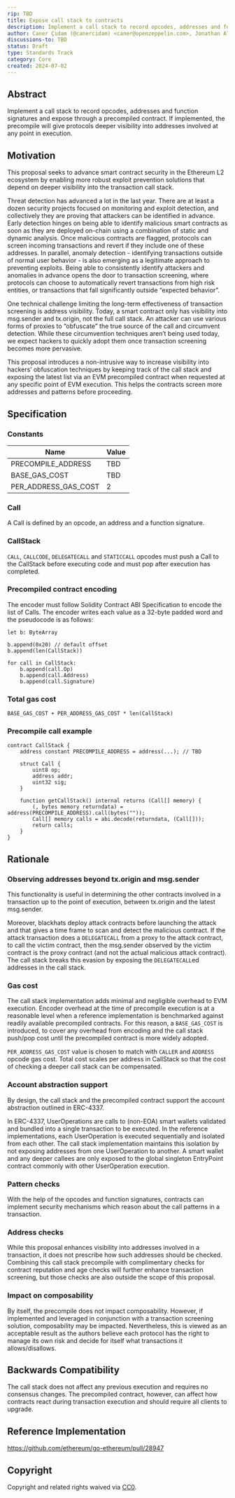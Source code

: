 ```yaml
---
rip: TBD
title: Expose call stack to contracts
description: Implement a call stack to record opcodes, addresses and function signatures and expose through a precompiled contract.
author: Caner Çıdam (@canercidam) <caner@openzeppelin.com>, Jonathan Alexander (@jalex206) <jonathan@openzeppelin.com>, Andrew Beal (@ajbealETH) <andy@forta.org>, Ariel Tempelhof (@ArielTM) <ariel.t@spherex.xyz>, Oren Fine (@orenfine) <orenfine@spherex.xyz>, Assaf Eli (@assafIronblocks) <assaf@ironblocks.com>, Or Dadosh (@ordd) <or@ironblocks.com>, Idan Levin <idan@collider.vc>, Alejandro Navarro (Grover-a5) <anavarro@neurablock.ai>
discussions-to: TBD
status: Draft
type: Standards Track
category: Core
created: 2024-07-02
---
```


## Abstract

Implement a call stack to record opcodes, addresses and function signatures and expose through a precompiled contract. If implemented, the precompile will give protocols deeper visibility into addresses involved at any point in execution.

## Motivation

This proposal seeks to advance smart contract security in the Ethereum L2 ecosystem by enabling more robust exploit prevention solutions that depend on deeper visibility into the transaction call stack.

Threat detection has advanced a lot in the last year. There are at least a dozen security projects focused on monitoring and exploit detection, and collectively they are proving that attackers can be identified in advance. Early detection hinges on being able to identify malicious smart contracts as soon as they are deployed on-chain using a combination of static and dynamic analysis. Once malicious contracts are flagged, protocols can screen incoming transactions and revert if they include one of these addresses.  In parallel, anomaly detection - identifying transactions outside of normal user behavior - is also emerging as a legitimate approach to preventing exploits. Being able to consistently identify attackers and anomalies in advance opens the door to transaction screening, where protocols can choose to automatically revert transactions from high risk entities, or transactions that fall significantly outside “expected behavior”. 

One technical challenge limiting the long-term effectiveness of transaction screening is address visibility. Today, a smart contract only has visibility into msg.sender and tx.origin, not the full call stack. An attacker can use various forms of proxies to “obfuscate” the true source of the call and circumvent detection. While these circumvention techniques aren’t being used today, we expect hackers to quickly adopt them once transaction screening becomes more pervasive. 

This proposal introduces a non-intrusive way to increase visibility into hackers’ obfuscation techniques by keeping track of the call stack and exposing the latest list via an EVM precompiled contract when requested at any specific point of EVM execution. This helps the contracts screen more addresses and patterns before proceeding.

## Specification

### Constants

| Name                  | Value                                                                           |
|-----------------------|---------------------------------------------------------------------------------|
| PRECOMPILE_ADDRESS    | TBD                                                                             |
| BASE_GAS_COST         | TBD                                                                             |
| PER_ADDRESS_GAS_COST  | 2                                                                               |

### Call

A Call is defined by an opcode, an address and a function signature.

### CallStack

`CALL`, `CALLCODE`, `DELEGATECALL` and `STATICCALL` opcodes must push a Call to the CallStack before executing code and must pop after execution has completed.

### Precompiled contract encoding

The encoder must follow Solidity Contract ABI Specification to encode the list of Calls. The encoder writes each value as a 32-byte padded word and the pseudocode is as follows:

```
let b: ByteArray

b.append(0x20) // default offset
b.append(len(CallStack))

for call in CallStack:
	b.append(call.Op)
	b.append(call.Address)
	b.append(call.Signature)
```

### Total gas cost

```
BASE_GAS_COST + PER_ADDRESS_GAS_COST * len(CallStack)
```

### Precompile call example

```solidity
contract CallStack {
    address constant PRECOMPILE_ADDRESS = address(...); // TBD

    struct Call {
        uint8 op;
        address addr;
        uint32 sig;
    }

    function getCallStack() internal returns (Call[] memory) {
        (, bytes memory returndata) = address(PRECOMPILE_ADDRESS).call(bytes(""));
        Call[] memory calls = abi.decode(returndata, (Call[]));
        return calls;
    }
}
```

## Rationale

### Observing addresses beyond tx.origin and msg.sender

This functionality is useful in determining the other contracts involved in a transaction up to the point of execution, between tx.origin and the latest msg.sender.

Moreover, blackhats deploy attack contracts before launching the attack and that gives a time frame to scan and detect the malicious contract. If the attack transaction does a `DELEGATECALL` from a proxy to the attack contract, to call the victim contract, then the msg.sender observed by the victim contract is the proxy contract (and not the actual malicious attack contract). The call stack breaks this evasion by exposing the `DELEGATECALL`ed addresses in the call stack.

### Gas cost

The call stack implementation adds minimal and negligible overhead to EVM execution. Encoder overhead at the time of precompile execution is at a reasonable level when a reference implementation is benchmarked against readily available precompiled contracts. For this reason, a `BASE_GAS_COST` is introduced, to cover any overhead from encoding and the call stack push/pop cost until the precompiled contract is more widely adopted.

`PER_ADDRESS_GAS_COST` value is chosen to match with `CALLER` and `ADDRESS` opcode gas cost. Total cost scales per address in CallStack so that the cost of checking a deeper call stack can be compensated.

### Account abstraction support

By design, the call stack and the precompiled contract support the account abstraction outlined in ERC-4337.

In ERC-4337, UserOperations are calls to (non-EOA) smart wallets validated and bundled into a single transaction to be executed. In the reference implementations, each UserOperation is executed sequentially and isolated from each other. The call stack implementation maintains this isolation by not exposing addresses from one UserOperation to another. A smart wallet and any deeper callees are only exposed to the global singleton EntryPoint contract commonly with other UserOperation execution.

### Pattern checks

With the help of the opcodes and function signatures, contracts can implement security mechanisms which reason about the call patterns in a transaction.

### Address checks

While this proposal enhances visibility into addresses involved in a transaction, it does not prescribe how such addresses should be checked. Combining this call stack precompile with complimentary checks for contract reputation and age checks will further enhance transaction screening, but those checks are also outside the scope of this proposal.

### Impact on composability

By itself, the precompile does not impact composability. However, if implemented and leveraged in conjunction with a transaction screening solution, composability may be impacted. Nevertheless, this is viewed as an acceptable result as the authors believe each protocol has the right to manage its own risk and decide for itself what transactions it allows/disallows.

## Backwards Compatibility

The call stack does not affect any previous execution and requires no consensus changes. The precompiled contract, however, can affect how contracts react during transaction execution and should require all clients to upgrade.

## Reference Implementation

https://github.com/ethereum/go-ethereum/pull/28947

## Copyright

Copyright and related rights waived via [CC0](../LICENSE.md).
